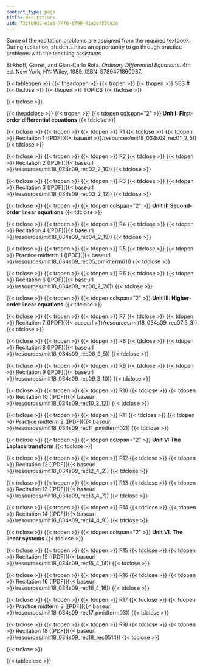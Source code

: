 ```yaml
---
content_type: page
title: Recitations
uid: 732fb0d8-e1e6-74f6-6790-41a2ef550a2e
---
```


Some of the recitation problems are assigned from the required textbook. During recitation, students have an opportunity to go through practice problems with the teaching assistants.

Birkhoff, Garret, and Gian-Carlo Rota. _Ordinary Differential Equations_. 4th ed. New York, NY: Wiley, 1989. ISBN: 9780471860037.

{{< tableopen >}}
{{< theadopen >}}
{{< tropen >}}
{{< thopen >}}
SES #
{{< thclose >}}
{{< thopen >}}
TOPICS
{{< thclose >}}

{{< trclose >}}

{{< theadclose >}}
{{< tropen >}}
{{< tdopen colspan="2" >}}
**Unit I: First-order differential equations**
{{< tdclose >}}

{{< trclose >}}
{{< tropen >}}
{{< tdopen >}}
R1
{{< tdclose >}}
{{< tdopen >}}
Recitation 1 ([PDF]({{< baseurl >}}/resources/mit18_034s09_rec01_2_5))
{{< tdclose >}}

{{< trclose >}}
{{< tropen >}}
{{< tdopen >}}
R2
{{< tdclose >}}
{{< tdopen >}}
Recitation 2 ([PDF]({{< baseurl >}}/resources/mit18_034s09_rec02_2_10))
{{< tdclose >}}

{{< trclose >}}
{{< tropen >}}
{{< tdopen >}}
R3
{{< tdclose >}}
{{< tdopen >}}
Recitation 3 ([PDF]({{< baseurl >}}/resources/mit18_034s09_rec03_2_12))
{{< tdclose >}}

{{< trclose >}}
{{< tropen >}}
{{< tdopen colspan="2" >}}
**Unit II: Second-order linear equations**
{{< tdclose >}}

{{< trclose >}}
{{< tropen >}}
{{< tdopen >}}
R4
{{< tdclose >}}
{{< tdopen >}}
Recitation 4 ([PDF]({{< baseurl >}}/resources/mit18_034s09_rec04_2_19))
{{< tdclose >}}

{{< trclose >}}
{{< tropen >}}
{{< tdopen >}}
R5
{{< tdclose >}}
{{< tdopen >}}
Practice midterm 1 ([PDF]({{< baseurl >}}/resources/mit18_034s09_rec05_pmidterm01))
{{< tdclose >}}

{{< trclose >}}
{{< tropen >}}
{{< tdopen >}}
R6
{{< tdclose >}}
{{< tdopen >}}
Recitation 6 ([PDF]({{< baseurl >}}/resources/mit18_034s09_rec06_2_26))
{{< tdclose >}}

{{< trclose >}}
{{< tropen >}}
{{< tdopen colspan="2" >}}
**Unit III: Higher-order linear equations**
{{< tdclose >}}

{{< trclose >}}
{{< tropen >}}
{{< tdopen >}}
R7
{{< tdclose >}}
{{< tdopen >}}
Recitation 7 ([PDF]({{< baseurl >}}/resources/mit18_034s09_rec07_3_3))
{{< tdclose >}}

{{< trclose >}}
{{< tropen >}}
{{< tdopen >}}
R8
{{< tdclose >}}
{{< tdopen >}}
Recitation 8 ([PDF]({{< baseurl >}}/resources/mit18_034s09_rec08_3_5))
{{< tdclose >}}

{{< trclose >}}
{{< tropen >}}
{{< tdopen >}}
R9
{{< tdclose >}}
{{< tdopen >}}
Recitation 9 ([PDF]({{< baseurl >}}/resources/mit18_034s09_rec09_3_10))
{{< tdclose >}}

{{< trclose >}}
{{< tropen >}}
{{< tdopen >}}
R10
{{< tdclose >}}
{{< tdopen >}}
Recitation 10 ([PDF]({{< baseurl >}}/resources/mit18_034s09_rec10_3_12))
{{< tdclose >}}

{{< trclose >}}
{{< tropen >}}
{{< tdopen >}}
R11
{{< tdclose >}}
{{< tdopen >}}
Practice midterm 2 ([PDF]({{< baseurl >}}/resources/mit18_034s09_rec11_pmidterm02))
{{< tdclose >}}

{{< trclose >}}
{{< tropen >}}
{{< tdopen colspan="2" >}}
**Unit V: The Laplace transform**
{{< tdclose >}}

{{< trclose >}}
{{< tropen >}}
{{< tdopen >}}
R12
{{< tdclose >}}
{{< tdopen >}}
Recitation 12 ([PDF]({{< baseurl >}}/resources/mit18_034s09_rec12_4_2))
{{< tdclose >}}

{{< trclose >}}
{{< tropen >}}
{{< tdopen >}}
R13
{{< tdclose >}}
{{< tdopen >}}
Recitation 13 ([PDF]({{< baseurl >}}/resources/mit18_034s09_rec13_4_7))
{{< tdclose >}}

{{< trclose >}}
{{< tropen >}}
{{< tdopen >}}
R14
{{< tdclose >}}
{{< tdopen >}}
Recitation 14 ([PDF]({{< baseurl >}}/resources/mit18_034s09_rec14_4_9))
{{< tdclose >}}

{{< trclose >}}
{{< tropen >}}
{{< tdopen colspan="2" >}}
**Unit VI: The linear systems**
{{< tdclose >}}

{{< trclose >}}
{{< tropen >}}
{{< tdopen >}}
R15
{{< tdclose >}}
{{< tdopen >}}
Recitation 15 ([PDF]({{< baseurl >}}/resources/mit18_034s09_rec15_4_14))
{{< tdclose >}}

{{< trclose >}}
{{< tropen >}}
{{< tdopen >}}
R16
{{< tdclose >}}
{{< tdopen >}}
Recitation 16 ([PDF]({{< baseurl >}}/resources/mit18_034s09_rec16_4_16))
{{< tdclose >}}

{{< trclose >}}
{{< tropen >}}
{{< tdopen >}}
R17
{{< tdclose >}}
{{< tdopen >}}
Practice midterm 3 ([PDF]({{< baseurl >}}/resources/mit18_034s09_rec17_pmidterm03))
{{< tdclose >}}

{{< trclose >}}
{{< tropen >}}
{{< tdopen >}}
R18
{{< tdclose >}}
{{< tdopen >}}
Recitation 18 ([PDF]({{< baseurl >}}/resources/mit18_034s09_rec18_rec0514))
{{< tdclose >}}

{{< trclose >}}

{{< tableclose >}}